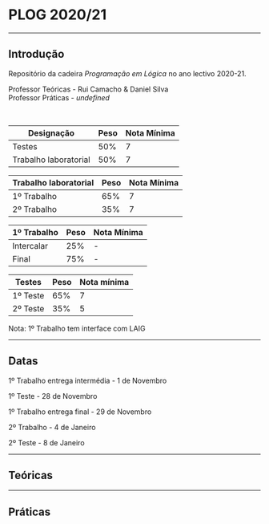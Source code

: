 # PLOG 2020/21

---

## Introdução

Repositório da cadeira *Programação em Lógica* no ano lectivo 2020-21.


Professor Teóricas - Rui Camacho & Daniel Silva
<br>
Professor Práticas - *undefined*

<br>

|Designação|Peso|Nota Mínima|
|-|-|-|
|Testes|50%|7|
|Trabalho laboratorial|50%|7|

|Trabalho laboratorial|Peso|Nota Mínima|
|-|-|-|
|1º Trabalho|65%|7|
|2º Trabalho|35%|7|

|1º Trabalho|Peso|Nota Mínima|
|-|-|-|
|Intercalar|25%|-|
|Final|75%|-|

|Testes|Peso|Nota mínima|
|-|-|-|
|1º Teste|65%|7|
|2º Teste|35%|5|

Nota: 1º Trabalho tem interface com LAIG

---

## Datas

1º Trabalho entrega intermédia - 1 de Novembro

1º Teste - 28 de Novembro

1º Trabalho entrega final - 29 de Novembro

2º Trabalho - 4 de Janeiro

2º Teste - 8 de Janeiro

---

## Teóricas

---

## Práticas

